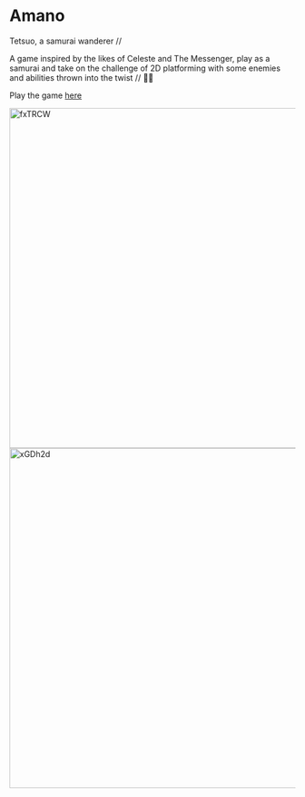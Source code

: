# Amano
Tetsuo, a samurai wanderer //<br>

A game inspired by the likes of Celeste and The Messenger, play as a samurai and take on the challenge of 2D platforming with some enemies and abilities thrown into the twist // 🍁🍃

Play the game [here](https://armandorusso.itch.io/amano)

<img width="600" height="600" alt="fxTRCW" src="https://github.com/user-attachments/assets/4164b205-e9bb-4ff2-9bf6-81e13482fb54" />
<img width="600" height="600" alt="xGDh2d" src="https://github.com/user-attachments/assets/717b4efc-f2a8-4b01-a4ed-f67e6fd04d00" />
